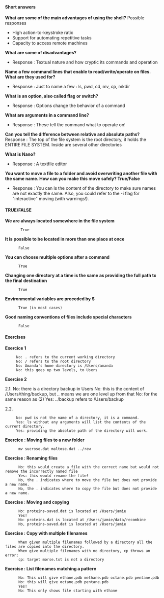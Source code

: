 #### Short answers
**What are some of the main advantages of using the shell?**
Possible responses
- High action-to-keystroke ratio
- Support for automating repetitive tasks
- Capacity to access remote machines

**What are some of disadvantages?**
- Response : Textual nature and how cryptic its commands and operation

**Name a few command lines that enable to read/write/operate on files. What are they used for?**
- Response : Just to name a few : ls, pwd, cd, mv, cp, mkdir

**What is an option, also called flag or switch?**
- Response : Options change the behavior of a command

**What are arguments in a command line?**
- Response : These tell the command what to operate on!


**Can you tell the difference between relative and absolute paths?**
Response : The top of the file system is the root directory, it holds the ENTIRE FILE SYSTEM. Inside are several other directories

**What is Nano?**
- Response : A textfile editor

**You want to move a file to a folder and avoid overwriting another file with the same name. How can you make this move safely?
True/False**
- Response : You can ls the content of the directory to make sure names are not exactly the same. Also, you could refer to the -i flag for "interactive" moving (with warnings!).

#### TRUE/FALSE

**We are always located somewhere in the file system**

           True
**It is possible to be located in more than one place at once**

          False
**You can choose multiple options after a command**

          True
**Changing one directory at a time is the same as providing the full path to the final destination**

          True
**Environmental variables are preceded by $**

          True (in most cases)
          
**Good naming conventions of files include special characters**

          False

#### Exercises 

**Exercice 1**

         No: . refers to the current working directory
         No: / refers to the root directory
         No: Amanda's home directory is /Users/amanda
         No: this goes up two levels, to Users
         
**Exercise 2**

2.1.
         No: there is a directory backup in Users
         No: this is the content of /Users/thing/backup, but .. means we are one level up from that
         No: for the same reason as (2)
         Yes: ../backup refers to /Users/backup

2.2.

         No: pwd is not the name of a directory, it is a command.
         Yes: ls without any arguments will list the contents of the current directory.
         Yes: providing the absolute path of the directory will work.

**Exercice : Moving files to a new folder**
          
          mv sucrose.dat maltose.dat ../raw

**Exercise : Renaming files**

          No: this would create a file with the correct name but would not remove the incorrectly named file
          Yes: this would rename the file!
          No, the . indicates where to move the file but does not provide a new name.
          No, the . indicates where to copy the file but does not provide a new name.

**Exercise : Moving and copying**

          No: proteins-saved.dat is located at /Users/jamie
          Yes!
          No: proteins.dat is located at /Users/jamie/data/recombine
          No, proteins-saved.dat is located at /Users/jamie

**Exercise : Copy with multiple filenames**

          When given multiple filenames followed by a directory all the files are copied into the directory.
          When give multiple filenames with no directory, cp throws an error:
          cp: target morse.txt is not a directory

**Exercise : List filenames matching a pattern**

          No: This will give ethane.pdb methane.pdb octane.pdb pentane.pdb
          No: this will give octane.pdb pentane.pdb
          Yes!
          No: This only shows file starting with ethane
